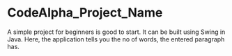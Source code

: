 # CodeAlpha_Project_Name

A simple project for beginners is good to start. It can be built 
using Swing in Java. Here, the application tells you the no of
words, the entered paragraph has.

